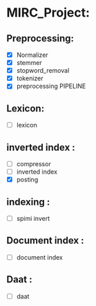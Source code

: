 # MIRC_Project:


## Preprocessing: 
- [x] Normalizer
- [x] stemmer
- [x] stopword_removal
- [x] tokenizer 
- [x] preprocessing PIPELINE

## Lexicon: 
- [ ] lexicon

## inverted index : 
- [ ] compressor
- [ ] inverted index
- [x] posting

## indexing :
- [ ] spimi invert

## Document index :
- [ ] document index

## Daat :
- [ ] daat
